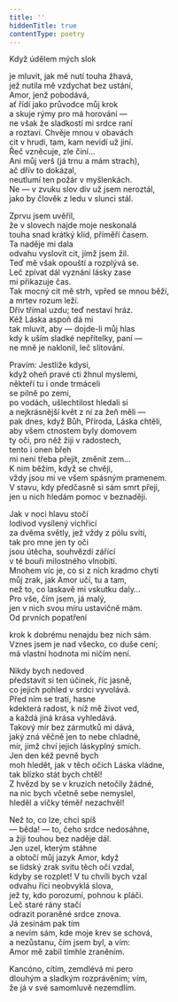 ```yaml
---
title: ''
hiddenTitle: true
contentType: poetry
---
```


<section>

Když údělem mých slok

je mluvit, jak mě nutí touha žhavá,  
jež nutila mě vzdychat bez ustání,  
Amor, jenž pobodává,  
ať řídí jako průvodce můj krok  
a skuje rýmy pro má horování —  
ne však že sladkostí mi srdce raní  
a roztaví. Chvěje mnou v obavách  
cit v hrudi, tam, kam nevidí už jiní.  
Řeč vzněcuje, zle činí…  
Ani můj verš (já trnu a mám strach),  
ač dřív to dokázal,  
neutlumí ten požár v myšlenkách.  
Ne — v zvuku slov div už jsem neroztál,  
jako by člověk z ledu v slunci stál.

</section>

<section>

Zprvu jsem uvěřil,  
že v slovech najde moje neskonalá  
touha snad krátký klid, příměří časem.  
Ta naděje mi dala  
odvahu vyslovit cit, jímž jsem žil.  
Teď mě však opouští a rozplývá se.  
Leč zpívat dál vyznání lásky zase  
mi přikazuje čas.  
Tak mocný cit mě strh, vpřed se mnou běží,  
a mrtev rozum leží.  
Dřív třímal uzdu; teď nestaví hráz.  
Kéž Láska aspoň dá mi  
tak mluvit, aby — dojde-li můj hlas  
kdy k uším sladké nepřítelky, paní —  
ne mně je naklonil, leč slitování.

</section>

<section>

Pravím: Jestliže kdysi,  
když oheň pravé cti žhnul myslemi,  
někteří tu i onde trmáceli  
se pilně po zemi,  
po vodách, ušlechtilost hledali si  
a nejkrásnější květ z ní za žeň měli —  
pak dnes, když Bůh, Příroda, Láska chtěli,  
aby všem ctnostem byly domovem  
ty oči, pro něž žiji v radostech,  
tento i onen břeh  
mi není třeba přejít, změnit zem…  
K nim běžím, když se chvěji,  
vždy jsou mi ve všem spásným pramenem.  
V stavu, kdy předčasně si sám smrt přeji,  
jen u nich hledám pomoc v beznaději.

</section>

<section>

Jak v noci hlavu stočí  
lodivod vysílený vichřicí  
za dvěma světly, jež vždy z pólu svítí,  
tak pro mne jen ty oči  
jsou útěcha, souhvězdí zářící  
v té bouři milostného vlnobití.  
Mnohem víc je, co si z nich kradmo chytí  
můj zrak, jak Amor učí, tu a tam,  
než to, co laskavě mi vskutku daly…  
Pro vše, čím jsem, já malý,  
jen v nich svou míru ustavičně mám.  
Od prvních popatření

</section>

<section>

krok k dobrému nenajdu bez nich sám.  
Vznes jsem je nad všecko, co duše cení;  
má vlastní hodnota mi ničím není.

</section>

<section>

Nikdy bych nedoved  
představit si ten účinek, říc jasně,  
co jejich pohled v srdci vyvolává.  
Před ním se tratí, hasne  
kdekterá radost, k níž mě život ved,  
a každá jiná krása vyhledává.  
Takový mír bez zármutků mi dává,  
jaký zná věčně jen to nebe chladné,  
mír, jímž chví jejich láskyplný smích.  
Jen den kéž pevně bych  
moh hledět, jak v těch očích Láska vládne,  
tak blízko stát bych chtěl!  
Z hvězd by se v kruzích netočily žádné,  
na nic bych včetně sebe nemyslel,  
hleděl a víčky téměř nezachvěl!

</section>

<section>

Než to, co lze, chci spíš  
— běda! — to, čeho srdce nedosáhne,  
a žiji touhou bez naděje dál.  
Jen uzel, kterým stáhne  
a obtočí můj jazyk Amor, když  
se lidský zrak svitu těch očí vzdal,  
kdyby se rozplet! V tu chvíli bych vzal  
odvahu říci neobvyklá slova,  
jež ty, kdo porozumí, pohnou k pláči.  
Leč staré rány stačí  
odrazit poraněné srdce znova.  
Já zesinám pak tím  
a nevím sám, kde moje krev se schová,  
a nezůstanu, čím jsem byl, a vím:  
Amor mě zabil tímhle zraněním.

</section>

<section>

Kancóno, cítím, zemdlévá mi pero  
dlouhým a sladkým rozprávěním; vím,  
že já v své samomluvě nezemdlím.

</section>
